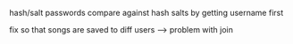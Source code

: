 hash/salt passwords
compare against hash salts by getting username first

fix so that songs are saved to diff users --> problem with join